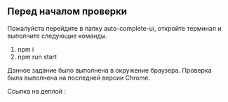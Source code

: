 ## Перед началом проверки

Пожалуйста перейдите в папку auto-complete-ui, откройте терминал и выполните следующие команды.

1. npm i
2. npm run start

Данное задание было выполнена в окружение браузера. Проверка была выполнена на последней версии Chrome.

Ссылка на деплой :
